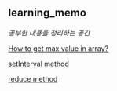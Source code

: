 ## learning_memo

*공부한 내용을 정리하는 공간*

[How to get max value in array?](https://github.com/hamelln/learning_memo/blob/main/How%20to%20get%20max%20value%20in%20array.md)  

[setInterval method](https://github.com/hamelln/learning_memo/blob/main/setInterval.md)  
    
[reduce method](https://github.com/hamelln/javascript_memo/blob/main/reduce%20method.md)
